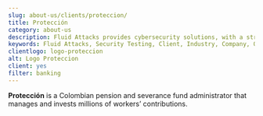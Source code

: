 ```yaml
---
slug: about-us/clients/proteccion/
title: Protección
category: about-us
description: Fluid Attacks provides cybersecurity solutions, with a strong focus on Continuous Hacking, for clients in multiple industries highlighted in this section.
keywords: Fluid Attacks, Security Testing, Client, Industry, Company, Organization, Pentesting, Ethical Hacking
clientlogo: logo-proteccion
alt: Logo Proteccion
client: yes
filter: banking
---
```


**Protección** is a Colombian pension and severance fund administrator
that manages and invests millions of workers’ contributions.
